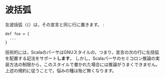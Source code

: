 波括弧
======

左波括弧（`{`）は，その宣言と同じ行に置きます。 :

    def foo = {
      ...
    }

技術的には，ScalaのパーサはGNUスタイルの，つまり，宣言の次の行に左括弧を配置する記法をサポート**します**。
しかし，Scalaパーサのセミコロン推論の実装方法の制限から，このスタイルで書かれた場合には推論がうまくできません。
上述の規約に従うことで，悩みの種は殆ど無くなります。
